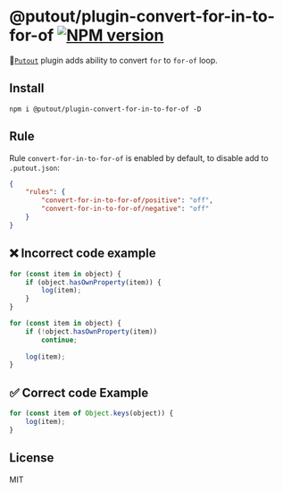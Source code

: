# @putout/plugin-convert-for-in-to-for-of [![NPM version][NPMIMGURL]][NPMURL]

[NPMIMGURL]: https://img.shields.io/npm/v/@putout/plugin-convert-for-in-to-for-of.svg?style=flat&longCache=true
[NPMURL]: https://npmjs.org/package/@putout/plugin-convert-for-in-to-for-of "npm"

🐊[`Putout`](https://github.com/coderaiser/putout) plugin adds ability to convert `for` to `for-of` loop.

## Install

```
npm i @putout/plugin-convert-for-in-to-for-of -D
```

## Rule

Rule `convert-for-in-to-for-of` is enabled by default, to disable add to `.putout.json`:

```json
{
    "rules": {
        "convert-for-in-to-for-of/positive": "off",
        "convert-for-in-to-for-of/negative": "off"
    }
}
```

## ❌ Incorrect code example

```js
for (const item in object) {
    if (object.hasOwnProperty(item)) {
        log(item);
    }
}

for (const item in object) {
    if (!object.hasOwnProperty(item))
        continue;
    
    log(item);
}
```

## ✅ Correct code Example

```js
for (const item of Object.keys(object)) {
    log(item);
}
```

## License

MIT

